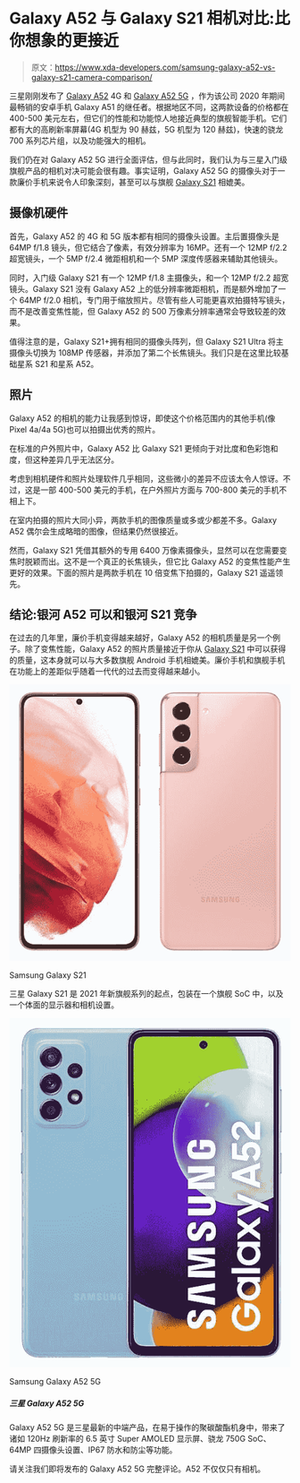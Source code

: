 # Galaxy A52 与 Galaxy S21 相机对比:比你想象的更接近

> 原文：<https://www.xda-developers.com/samsung-galaxy-a52-vs-galaxy-s21-camera-comparison/>

三星刚刚发布了 [Galaxy A52](https://www.xda-developers.com/samsung-galaxy-a52/) 4G 和 [Galaxy A52 5G](https://www.xda-developers.com/samsung-galaxy-a52-5g-hands-on/) ，作为该公司 2020 年期间最畅销的安卓手机 Galaxy A51 的继任者。根据地区不同，这两款设备的价格都在 400-500 美元左右，但它们的性能和功能惊人地接近典型的旗舰智能手机。它们都有大的高刷新率屏幕(4G 机型为 90 赫兹，5G 机型为 120 赫兹)，快速的骁龙 700 系列芯片组，以及功能强大的相机。

我们仍在对 Galaxy A52 5G 进行全面评估，但与此同时，我们认为与三星入门级旗舰产品的相机对决可能会很有趣。事实证明，Galaxy A52 5G 的摄像头对于一款廉价手机来说令人印象深刻，甚至可以与旗舰 [Galaxy S21](https://www.xda-developers.com/samsung-galaxy-s21/) 相媲美。

## 摄像机硬件

首先，Galaxy A52 的 4G 和 5G 版本都有相同的摄像头设置。主后置摄像头是 64MP f/1.8 镜头，但它结合了像素，有效分辨率为 16MP。还有一个 12MP f/2.2 超宽镜头，一个 5MP f/2.4 微距相机和一个 5MP 深度传感器来辅助其他镜头。

同时，入门级 Galaxy S21 有一个 12MP f/1.8 主摄像头，和一个 12MP f/2.2 超宽镜头。Galaxy S21 没有 Galaxy A52 上的低分辨率微距相机，而是额外增加了一个 64MP f/2.0 相机，专门用于缩放照片。尽管有些人可能更喜欢拍摄特写镜头，而不是改善变焦性能，但 Galaxy A52 的 500 万像素分辨率通常会导致较差的效果。

值得注意的是，Galaxy S21+拥有相同的摄像头阵列，但 Galaxy S21 Ultra 将主摄像头切换为 108MP 传感器，并添加了第二个长焦镜头。我们只是在这里比较基础星系 S21 和星系 A52。

## 照片

Galaxy A52 的相机的能力让我感到惊讶，即使这个价格范围内的其他手机(像 Pixel 4a/4a 5G)也可以拍摄出优秀的照片。

在标准的户外照片中，Galaxy A52 比 Galaxy S21 更倾向于对比度和色彩饱和度，但这种差异几乎无法区分。

考虑到相机硬件和照片处理软件几乎相同，这些微小的差异不应该太令人惊讶。不过，这是一部 400-500 美元的手机，在户外照片方面与 700-800 美元的手机不相上下。

在室内拍摄的照片大同小异，两款手机的图像质量或多或少都差不多。Galaxy A52 偶尔会生成略暗的图像，但结果仍然很接近。

然而，Galaxy S21 凭借其额外的专用 6400 万像素摄像头，显然可以在您需要变焦时脱颖而出。这不是一个真正的长焦镜头，但它比 Galaxy A52 的变焦性能产生更好的效果。下面的照片是两款手机在 10 倍变焦下拍摄的，Galaxy S21 遥遥领先。

## 结论:银河 A52 可以和银河 S21 竞争

在过去的几年里，廉价手机变得越来越好，Galaxy A52 的相机质量是另一个例子。除了变焦性能，Galaxy A52 的照片质量接近于你从 [Galaxy S21](https://www.xda-developers.com/samsung-galaxy-s21/) 中可以获得的质量，这本身就可以与大多数旗舰 Android 手机相媲美。廉价手机和旗舰手机在功能上的差距似乎随着一代代的过去而变得越来越小。

 <picture>![Trade-in an old phone and get up to $700 in credit. You can also sign up for a 36 month payment plan.](img/511749bc738d3aed657c8292921e91e4.png)</picture> 

Samsung Galaxy S21

三星 Galaxy S21 是 2021 年新旗舰系列的起点，包装在一个旗舰 SoC 中，以及一个体面的显示器和相机设置。

 <picture>![The Galaxy A52 5G is a mid-ranger from Samsung, bringing along features like a 6.5-inch Super AMOLED display with a 120Hz refresh rate, the Snapdragon 750G SoC, a 64MP quad camera setup, IP67 water and dust resistance, and more, in an easy-to-handle polycarbonate body.](img/e841800f2452ab66cb69961ed77aeed0.png)</picture> 

Samsung Galaxy A52 5G

##### 三星 Galaxy A52 5G

Galaxy A52 5G 是三星最新的中端产品，在易于操作的聚碳酸酯机身中，带来了诸如 120Hz 刷新率的 6.5 英寸 Super AMOLED 显示屏、骁龙 750G SoC、64MP 四摄像头设置、IP67 防水和防尘等功能。

请关注我们即将发布的 Galaxy A52 5G 完整评论。A52 不仅仅只有相机。